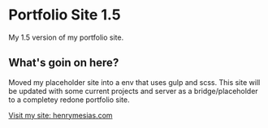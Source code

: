 # Portfolio Site 1.5

My 1.5 version of my portfolio site. 

## What's goin on here?

Moved my placeholder site into a env that uses gulp and scss. This site will be updated with some current projects and server as a bridge/placeholder to a completey redone portfolio site.

[Visit my site: henrymesias.com](http://henrymesias.com)